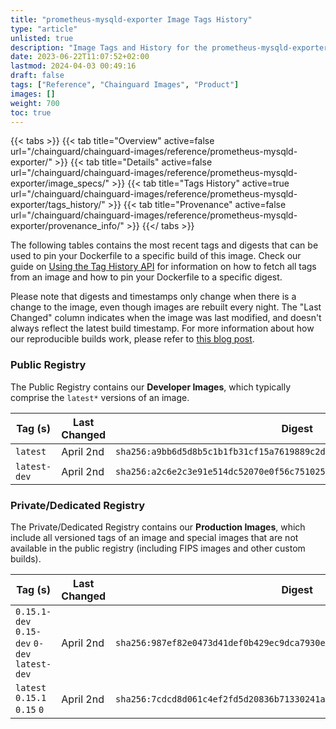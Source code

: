```yaml
---
title: "prometheus-mysqld-exporter Image Tags History"
type: "article"
unlisted: true
description: "Image Tags and History for the prometheus-mysqld-exporter Chainguard Image"
date: 2023-06-22T11:07:52+02:00
lastmod: 2024-04-03 00:49:16
draft: false
tags: ["Reference", "Chainguard Images", "Product"]
images: []
weight: 700
toc: true
---
```


{{< tabs >}}
{{< tab title="Overview" active=false url="/chainguard/chainguard-images/reference/prometheus-mysqld-exporter/" >}}
{{< tab title="Details" active=false url="/chainguard/chainguard-images/reference/prometheus-mysqld-exporter/image_specs/" >}}
{{< tab title="Tags History" active=true url="/chainguard/chainguard-images/reference/prometheus-mysqld-exporter/tags_history/" >}}
{{< tab title="Provenance" active=false url="/chainguard/chainguard-images/reference/prometheus-mysqld-exporter/provenance_info/" >}}
{{</ tabs >}}

The following tables contains the most recent tags and digests that can be used to pin your Dockerfile to a specific build of this image. Check our guide on [Using the Tag History API](/chainguard/chainguard-images/using-the-tag-history-api/) for information on how to fetch all tags from an image and how to pin your Dockerfile to a specific digest.

Please note that digests and timestamps only change when there is a change to the image, even though images are rebuilt every night. The "Last Changed" column indicates when the image was last modified, and doesn't always reflect the latest build timestamp. For more information about how our reproducible builds work, please refer to [this blog post](https://www.chainguard.dev/unchained/reproducing-chainguards-reproducible-image-builds).

### Public Registry
The Public Registry contains our **Developer Images**, which typically comprise the `latest*` versions of an image.

| Tag (s)       | Last Changed | Digest                                                                    |
|---------------|--------------|---------------------------------------------------------------------------|
|  `latest`     | April 2nd    | `sha256:a9bb6d5d8b5c1b1fb31cf15a7619889c2d04df522fbec11bee47c42f4f883034` |
|  `latest-dev` | April 2nd    | `sha256:a2c6e2c3e91e514dc52070e0f56c751025af9d9b7914384df29d845466fb5736` |


### Private/Dedicated Registry
The Private/Dedicated Registry contains our **Production Images**, which include all versioned tags of an image and special images that are not available in the public registry (including FIPS images and other custom builds).

| Tag (s)                                       | Last Changed | Digest                                                                    |
|-----------------------------------------------|--------------|---------------------------------------------------------------------------|
|  `0.15.1-dev` `0.15-dev` `0-dev` `latest-dev` | April 2nd    | `sha256:987ef82e0473d41def0b429ec9dca7930e6307d3780672f65c4c7dd810069d02` |
|  `latest` `0.15.1` `0.15` `0`                 | April 2nd    | `sha256:7cdcd8d061c4ef2fd5d20836b71330241a45b7c3f5507092812eda3bbee9b8c6` |


